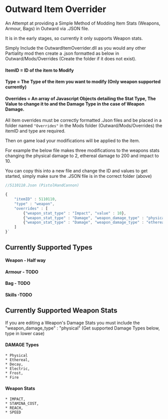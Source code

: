 # Outward Item Overrider
An Attempt at providing a Simple Method of Modding Item Stats (Weapons, Armour, Bags) in Outward via .JSON file.

It is in the early stages, so currently it only supports Weapon stats.


Simply Include the OutwardItemOverrider.dll as you would any other Partiality mod then create a .json formatted as below in Outward/Mods/Overrides (Create the folder if it does not exist).


#### ItemID = ID of the item to Modify
#### Type = The Type of the item you want to modify (Only weapon supported currently)
#### Overrides = An array of Javascript Objects detailing the Stat Type, The Value to change it to and the Damage Type in the case of Weapon Damage.

All item overrides must be correctly formatted .Json files and be placed in a folder named `"Overrides"` in the Mods folder (Outward/Mods/Overrides) the itemID and type are required.

Then on game load your modifications will be applied to the item.

For example the below file makes three modifications to the weapons stats changing the physical damage to 2, ethereal damage to 200 and impact to 10.

You can copy this into a new file and change the ID and values to get started, simply make sure the .JSON file is in the correct folder (above)

```javascript
//5110110.Json (PistolHandCannon)

{
	"itemID" : 5110110,
	"type" : "weapon",
	"overrides" : [
		{"weapon_stat_type" : "Impact", "value" : 10},
		{"weapon_stat_type" : "Damage", "weapon_damage_type" : "physical", "value" : 2},
		{"weapon_stat_type" : "Damage", "weapon_damage_type" : "ethereal", "value" : 200}
	]
}`

```
## Currently Supported Types
#### Weapon - Half way
#### Armour - TODO
#### Bag - TODO
#### Skills -TODO


## Currently Supported Weapon Stats

If you are editing a Weapon's Damage Stats you must include the "weapon_damage_type" : "physical" (Get supported Damage Types below, type in lower case)

#### DAMAGE Types  
    * Physical
    * Ethereal,
    * Decay,
    * Electric,
    * Frost,
    * Fire


#### Weapon Stats
	* IMPACT,
	* STAMINA_COST,
	* REACH,
	* SPEED



